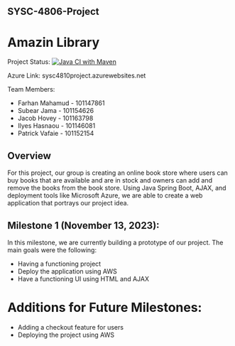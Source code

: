 ## SYSC-4806-Project
# Amazin Library

Project Status: [![Java CI with Maven](https://github.com/FARHAN-MAHAMUD/SYSC-4806-Project/actions/workflows/maven.yml/badge.svg)](https://github.com/FARHAN-MAHAMUD/SYSC-4806-Project/actions/workflows/maven.yml)

Azure Link: sysc4810project.azurewebsites.net

Team Members:
* Farhan Mahamud - 101147861
* Subear Jama - 101154626
* Jacob Hovey - 101163798
* Ilyes Hasnaou - 101146081
* Patrick Vafaie - 101152154

## Overview
For this project, our group is creating an online book store where users can buy books that are available and are in stock 
and owners can add and remove the books from the book store. Using Java Spring Boot, AJAX, and deployment tools like
Microsoft Azure, we are able to create a web application that portrays our project idea.

## Milestone 1 (November 13, 2023):
In this milestone, we are currently building a prototype of our project. The main goals were the following:
  - Having a functioning project
  - Deploy the application using AWS
  - Have a functioning UI using HTML and AJAX

# Additions for Future Milestones:
  - Adding a checkout feature for users
  - Deploying the project using AWS
